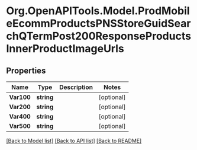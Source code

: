 # Org.OpenAPITools.Model.ProdMobileEcommProductsPNSStoreGuidSearchQTermPost200ResponseProductsInnerProductImageUrls

## Properties

Name | Type | Description | Notes
------------ | ------------- | ------------- | -------------
**Var100** | **string** |  | [optional] 
**Var200** | **string** |  | [optional] 
**Var400** | **string** |  | [optional] 
**Var500** | **string** |  | [optional] 

[[Back to Model list]](../README.md#documentation-for-models) [[Back to API list]](../README.md#documentation-for-api-endpoints) [[Back to README]](../README.md)


